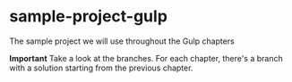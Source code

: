 # sample-project-gulp
The sample project we will use throughout the Gulp chapters

**Important** Take a look at the branches. For each chapter, there's a branch with a solution starting from the previous chapter.
